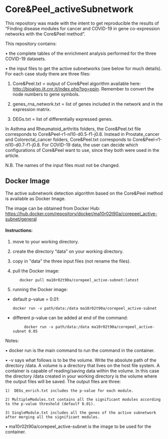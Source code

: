 # Core&Peel_activeSubnetwork
This repository was made with the intent to get reproducible the results of  “Finding disease modules for cancer and COVID-19 in gene co-expression networks with the Core&Peel method”.
 
This repository contains:

• the complete tables of the enrichment analysis performed for the three COVID-19 datasets.

• the input files to get the active subnetworks (see below for much details). For each case study there are three files:
	
1)  Core&Peel.txt = output of Core&Peel algorithm available here: http://bioalgo.iit.cnr.it/index.php?pg=ppin. Remember to convert the node numbers to gene symbols. 

2) genes_rna_network.txt = list of genes included in the network and in the expression matrix.

3) DEGs.txt = list of differentially expressed genes.

In Asthma and Rheumatoid_arthritis folders, the Core&Peel.txt file corresponds to Core&Peel-r1-nl10-d0.5-f1-j0.8. Instead in Prostate_cancer and Colorectal_cancer folders, Core&Peel.txt corresponds to Core&Peel-r1-nl10-d0.7-f1-j0.8. For COVID-19 data, the user can decide which configurations of Core&Peel want to use, since they both were used in the article.

N.B. The names of the input files must not be changed.


## Docker Image

The active subnetwork detection algorithm based on the Core&Peel method is available as Docker Image.

The image can be obtained from Docker Hub: https://hub.docker.com/repository/docker/ma10r02t90a/corepeel_active-subnet/general


#### Instructions:

1) move to your working directory.

2) create the directory “data” on your working directory.

3) copy in "data" the three input files (not rename the files).

4) pull the Docker image:

          docker pull ma10r02t90a/corepeel_active-subnet:latest

5) running the Docker image:
	
- default p-value = 0.01:
		
	  docker run -v path/data:/data ma10r02t90a/corepeel_active-subnet

- different p-value can be added at end of the command:

           docker run -v path/data:/data ma10r02t90a/corepeel_active-subnet 0.05

Notes:

• docker run is the main command to run the command in the container.

•  -v says what follows is to be the volume. Write the absolute path of the directory /data.
A volume is a directory that lives on the host file system. A container is capable of reading/saving data within the volume. 
In this case the directory /data created in your working directory is the volume where the output files will be saved.
The output files are three:
	
	1)  DEGs_enrich.txt includes the p-value for each module.
	
	2) MultipleModules.txt contains all the significant modules according to the p-value threshold (defaulf 0.01).
	
	3) SingleModule.txt includes all the genes of the active subnetwork after merging all the significant modules.

• ma10r02t90a/corepeel_active-subnet is the image to be used for the container.
